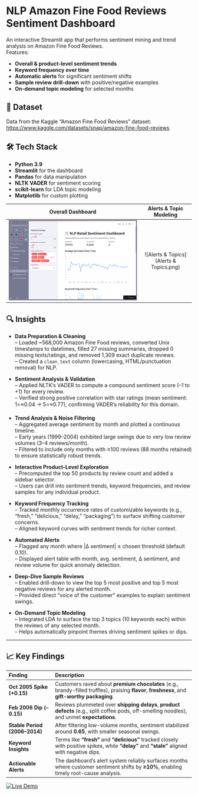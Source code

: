 # NLP Amazon Fine Food Reviews Sentiment Dashboard

An interactive Streamlit app that performs sentiment mining and trend analysis on Amazon Fine Food Reviews.  
Features:
- **Overall & product-level sentiment trends**  
- **Keyword frequency over time**  
- **Automatic alerts** for significant sentiment shifts  
- **Sample review drill-down** with positive/negative examples  
- **On-demand topic modeling** for selected months  

## 🔗 Dataset

Data from the Kaggle “Amazon Fine Food Reviews” dataset:  
https://www.kaggle.com/datasets/snap/amazon-fine-food-reviews

## 🛠️ Tech Stack

- **Python 3.9**  
- **Streamlit** for the dashboard  
- **Pandas** for data manipulation  
- **NLTK VADER** for sentiment scoring  
- **scikit-learn** for LDA topic modeling  
- **Matplotlib** for custom plotting  

| Overall Dashboard | Alerts & Topic Modeling |
|:-----------------:|:-----------------------:|
| ![Overall](Overall.png) | ![Alerts & Topics](Alerts & Topics.png) |


## 🔍 Insights

- **Data Preparation & Cleaning**  
  – Loaded ~568,000 Amazon Fine Food reviews, converted Unix timestamps to datetimes, filled 27 missing summaries, dropped 0 missing texts/ratings, and removed 1,309 exact duplicate reviews.  
  – Created a `clean_text` column (lowercasing, HTML/punctuation removal) for NLP.

- **Sentiment Analysis & Validation**  
  – Applied NLTK’s VADER to compute a compound sentiment score (–1 to +1) for every review.  
  – Verified strong positive correlation with star ratings (mean sentiment: 1⭐≈0.04 → 5⭐≈0.77), confirming VADER’s reliability for this domain.

- **Trend Analysis & Noise Filtering**  
  – Aggregated average sentiment by month and plotted a continuous timeline.  
  – Early years (1999–2004) exhibited large swings due to very low review volumes (3–4 reviews/month).  
  – Filtered to include only months with ≥100 reviews (88 months retained) to ensure statistically robust trends.

- **Interactive Product-Level Exploration**  
  – Precomputed the top 50 products by review count and added a sidebar selector.  
  – Users can drill into sentiment trends, keyword frequencies, and review samples for any individual product.

- **Keyword Frequency Tracking**  
  – Tracked monthly occurrence rates of customizable keywords (e.g., “fresh,” “delicious,” “delay,” “packaging”) to surface shifting customer concerns.  
  – Aligned keyword curves with sentiment trends for richer context.

- **Automated Alerts**  
  – Flagged any month where |Δ sentiment| ≥ chosen threshold (default 0.10).  
  – Displayed alert table with month, avg. sentiment, Δ sentiment, and review volume for quick anomaly detection.

- **Deep-Dive Sample Reviews**  
  – Enabled drill-down to view the top 5 most positive and top 5 most negative reviews for any alerted month.  
  – Provided direct “voice of the customer” examples to explain sentiment swings.

- **On-Demand Topic Modeling**  
  – Integrated LDA to surface the top 3 topics (10 keywords each) within the reviews of any selected month.  
  – Helps automatically pinpoint themes driving sentiment spikes or dips.

---

## 📈 Key Findings

| Finding | Description |
|:---|:---|
| **Oct 2005 Spike (+0.15)** | Customers raved about **premium chocolates** (e.g., brandy-filled truffles), praising **flavor**, **freshness**, and **gift-worthy packaging**. |
| **Feb 2006 Dip (–0.15)** | Reviews plummeted over **shipping delays**, **product defects** (e.g., split coffee pods, off-smelling noodles), and unmet **expectations**. |
| **Stable Period (2006–2014)** | After filtering low-volume months, sentiment stabilized around **0.65**, with smaller seasonal swings. |
| **Keyword Insights** | Terms like **“fresh”** and **“delicious”** tracked closely with positive spikes, while **“delay”** and **“stale”** aligned with negative dips. |
| **Actionable Alerts** | The dashboard’s alert system reliably surfaces months where customer sentiment shifts by **≥10%**, enabling timely root-cause analysis. |

[![Live Demo](https://img.shields.io/badge/Live-Demo-brightgreen)](https://sentimentmining.streamlit.app/)



